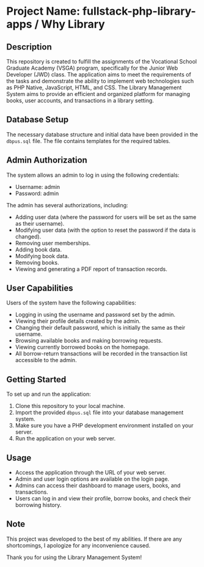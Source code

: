 # Project Name: fullstack-php-library-apps / Why Library

## Description

This repository is created to fulfill the assignments of the Vocational School Graduate Academy (VSGA) program, specifically for the Junior Web Developer (JWD) class. The application aims to meet the requirements of the tasks and demonstrate the ability to implement web technologies such as PHP Native, JavaScript, HTML, and CSS. The Library Management System aims to provide an efficient and organized platform for managing books, user accounts, and transactions in a library setting.

## Database Setup

The necessary database structure and initial data have been provided in the `dbpus.sql` file. The file contains templates for the required tables.

## Admin Authorization

The system allows an admin to log in using the following credentials:

- Username: admin
- Password: admin

The admin has several authorizations, including:

- Adding user data (where the password for users will be set as the same as their username).
- Modifying user data (with the option to reset the password if the data is changed).
- Removing user memberships.
- Adding book data.
- Modifying book data.
- Removing books.
- Viewing and generating a PDF report of transaction records.

## User Capabilities

Users of the system have the following capabilities:

- Logging in using the username and password set by the admin.
- Viewing their profile details created by the admin.
- Changing their default password, which is initially the same as their username.
- Browsing available books and making borrowing requests.
- Viewing currently borrowed books on the homepage.
- All borrow-return transactions will be recorded in the transaction list accessible to the admin.

## Getting Started

To set up and run the application:

1. Clone this repository to your local machine.
2. Import the provided `dbpus.sql` file into your database management system.
3. Make sure you have a PHP development environment installed on your server.
4. Run the application on your web server.

## Usage

- Access the application through the URL of your web server.
- Admin and user login options are available on the login page.
- Admins can access their dashboard to manage users, books, and transactions.
- Users can log in and view their profile, borrow books, and check their borrowing history.

## Note

This project was developed to the best of my abilities. If there are any shortcomings, I apologize for any inconvenience caused.

Thank you for using the Library Management System!
